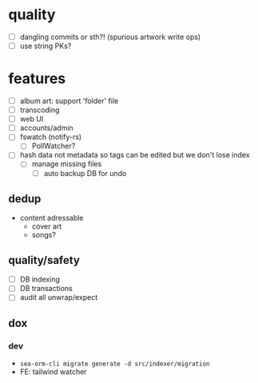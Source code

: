 # quality
- [ ] dangling commits or sth?! (spurious artwork write ops)
- [ ] use string PKs?

# features
- [ ] album art: support 'folder' file
- [ ] transcoding
- [ ] web UI
- [ ] accounts/admin
- [ ] fswatch (notify-rs)
    - [ ] PollWatcher?
- [ ] hash data not metadata so tags can be edited but we don't lose index
    - [ ] manage missing files
        - [ ] auto backup DB for undo

## dedup
- content adressable
    - cover art
    - songs?

## quality/safety
- [ ] DB indexing
- [ ] DB transactions
- [ ] audit all unwrap/expect

## dox
### dev
- `sea-orm-cli migrate generate -d src/indexer/migration`
- FE: tailwind watcher